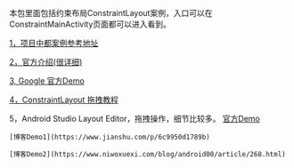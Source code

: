 本包里面包括约束布局ConstraintLayout案例，入口可以在ConstraintMainActivity页面都可以进入看到。

[1，项目中都案例参考地址](https://www.jianshu.com/p/17ec9bd6ca8a)

[2，官方介绍(很详细)](https://developer.android.com/training/constraint-layout/index.html#constrain-chain)

[3, Google 官方Demo](https://github.com/googlecodelabs/constraint-layout)

[4，ConstraintLayout 拖拽教程](https://blog.csdn.net/guolin_blog/article/details/53122387)

5，Android Studio Layout Editor，拖拽操作，细节比较多。
    [官方Demo](https://codelabs.developers.google.com/codelabs/constraint-layout/#0)

    [博客Demo1](https://www.jianshu.com/p/6c9950d1789b)

    [博客Demo2](https://www.niwoxuexi.com/blog/android00/article/268.html)





